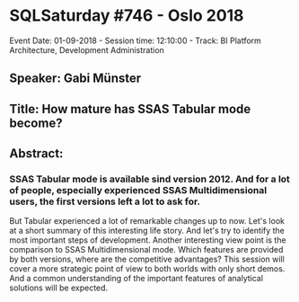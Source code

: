 # SQLSaturday #746 - Oslo 2018
Event Date: 01-09-2018 - Session time: 12:10:00 - Track: BI Platform Architecture, Development  Administration
## Speaker: Gabi Münster
## Title: How mature has SSAS Tabular mode become?
## Abstract:
### SSAS Tabular mode is available sind version 2012. And for a lot of people, especially experienced SSAS Multidimensional users, the first versions left a lot to ask for. 
But Tabular experienced a lot of remarkable changes up to now. Let's look at a short summary of this interesting life story. And let's try to identify the most important steps of development. 
Another interesting view point is the comparison to SSAS Multidimensional mode. Which features are provided by both versions, where are the competitive advantages? 
This session will cover a more strategic point of view to both worlds with only short demos. And a common understanding of the important features of analytical solutions will be expected.
